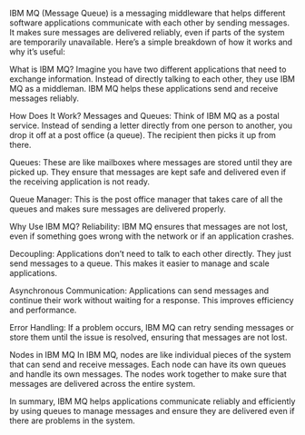 IBM MQ (Message Queue) is a messaging middleware that helps different software applications communicate with each other by sending messages. It makes sure messages are delivered reliably, even if parts of the system are temporarily unavailable. Here’s a simple breakdown of how it works and why it’s useful:

What is IBM MQ?
Imagine you have two different applications that need to exchange information. Instead of directly talking to each other, they use IBM MQ as a middleman. IBM MQ helps these applications send and receive messages reliably.

How Does It Work?
Messages and Queues: Think of IBM MQ as a postal service. Instead of sending a letter directly from one person to another, you drop it off at a post office (a queue). The recipient then picks it up from there.

Queues: These are like mailboxes where messages are stored until they are picked up. They ensure that messages are kept safe and delivered even if the receiving application is not ready.

Queue Manager: This is the post office manager that takes care of all the queues and makes sure messages are delivered properly.

Why Use IBM MQ?
Reliability: IBM MQ ensures that messages are not lost, even if something goes wrong with the network or if an application crashes.

Decoupling: Applications don’t need to talk to each other directly. They just send messages to a queue. This makes it easier to manage and scale applications.

Asynchronous Communication: Applications can send messages and continue their work without waiting for a response. This improves efficiency and performance.

Error Handling: If a problem occurs, IBM MQ can retry sending messages or store them until the issue is resolved, ensuring that messages are not lost.

Nodes in IBM MQ
In IBM MQ, nodes are like individual pieces of the system that can send and receive messages. Each node can have its own queues and handle its own messages. The nodes work together to make sure that messages are delivered across the entire system.

In summary, IBM MQ helps applications communicate reliably and efficiently by using queues to manage messages and ensure they are delivered even if there are problems in the system.

